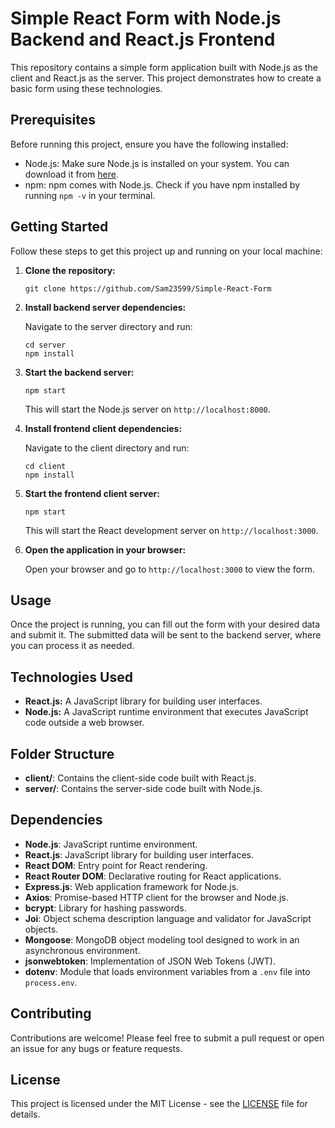 # Simple React Form with Node.js Backend and React.js Frontend

This repository contains a simple form application built with Node.js as the client and React.js as the server. This project demonstrates how to create a basic form using these technologies.

## Prerequisites

Before running this project, ensure you have the following installed:

- Node.js: Make sure Node.js is installed on your system. You can download it from [here](https://nodejs.org/).
- npm: npm comes with Node.js. Check if you have npm installed by running `npm -v` in your terminal.

## Getting Started

Follow these steps to get this project up and running on your local machine:

1. **Clone the repository:**

    ```
    git clone https://github.com/Sam23599/Simple-React-Form
    ```

2. **Install backend server dependencies:**

    Navigate to the server directory and run:

    ```
    cd server
    npm install
    ```

3. **Start the backend server:**

    ```
    npm start
    ```

    This will start the Node.js server on `http://localhost:8000`.

4. **Install frontend client dependencies:**
    
    Navigate to the client directory and run:

    ```
    cd client
    npm install
    ```

5. **Start the frontend client server:**

    ```
    npm start
    ```

    This will start the React development server on `http://localhost:3000`.

6. **Open the application in your browser:**

   Open your browser and go to `http://localhost:3000` to view the form.

## Usage

Once the project is running, you can fill out the form with your desired data and submit it. The submitted data will be sent to the backend server, where you can process it as needed.

## Technologies Used

- **React.js:** A JavaScript library for building user interfaces.
- **Node.js:** A JavaScript runtime environment that executes JavaScript code outside a web browser.

## Folder Structure

- **client/**: Contains the client-side code built with React.js.
- **server/**: Contains the server-side code built with Node.js.


## Dependencies

- **Node.js**: JavaScript runtime environment.
- **React.js**: JavaScript library for building user interfaces.
- **React DOM**: Entry point for React rendering.
- **React Router DOM**: Declarative routing for React applications.
- **Express.js**: Web application framework for Node.js.
- **Axios**: Promise-based HTTP client for the browser and Node.js.
- **bcrypt**: Library for hashing passwords.
- **Joi**: Object schema description language and validator for JavaScript objects.
- **Mongoose**: MongoDB object modeling tool designed to work in an asynchronous environment.
- **jsonwebtoken**: Implementation of JSON Web Tokens (JWT).
- **dotenv**: Module that loads environment variables from a `.env` file into `process.env`.

## Contributing

Contributions are welcome! Please feel free to submit a pull request or open an issue for any bugs or feature requests.

## License

This project is licensed under the MIT License - see the [LICENSE](LICENSE) file for details.
